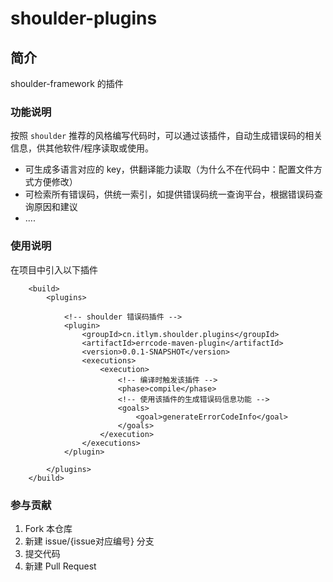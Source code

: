 # shoulder-plugins

## 简介
shoulder-framework 的插件

### 功能说明

按照 `shoulder` 推荐的风格编写代码时，可以通过该插件，自动生成错误码的相关信息，供其他软件/程序读取或使用。

- 可生成多语言对应的 key，供翻译能力读取（为什么不在代码中：配置文件方式方便修改）
- 可检索所有错误码，供统一索引，如提供错误码统一查询平台，根据错误码查询原因和建议
- ....


### 使用说明


在项目中引入以下插件
```
    <build>
        <plugins>
        
            <!-- shoulder 错误码插件 -->
            <plugin>
                <groupId>cn.itlym.shoulder.plugins</groupId>
                <artifactId>errcode-maven-plugin</artifactId>
                <version>0.0.1-SNAPSHOT</version>
                <executions>
                    <execution>
                        <!-- 编译时触发该插件 -->
                        <phase>compile</phase>
                        <!-- 使用该插件的生成错误码信息功能 -->
                        <goals>
                            <goal>generateErrorCodeInfo</goal>
                        </goals>
                    </execution>
                </executions>
            </plugin>
            
        </plugins>
    </build>
```

### 参与贡献

1.  Fork 本仓库
2.  新建 issue/{issue对应编号} 分支
3.  提交代码
4.  新建 Pull Request
